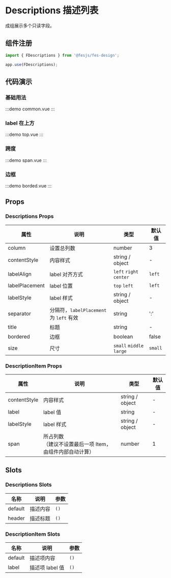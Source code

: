 # Descriptions 描述列表

成组展示多个只读字段。

## 组件注册

```js
import { FDescriptions } from '@fesjs/fes-design';

app.use(FDescriptions);
```

## 代码演示

### 基础用法

:::demo
common.vue
:::

### label 在上方

:::demo
top.vue
:::

### 跨度

:::demo
span.vue
:::

### 边框

:::demo
borded.vue
:::

## Props

### Descriptions Props

| 属性           | 说明                                    | 类型                     | 默认值  |
| -------------- | --------------------------------------- | ------------------------ | ------- |
| column         | 设置总列数                              | number                   | 3       |
| contentStyle   | 内容样式                                | string / object          | -       |
| labelAlign     | label 对齐方式                          | `left` `right` `center`  | `left`  |
| labelPlacement | label 位置                              | `top` `left`             | `left`  |
| labelStyle     | label 样式                              | string / object          | -       |
| separator      | 分隔符，`labelPlacement` 为 `left` 有效 | string                   | ':'     |
| title          | 标题                                    | string                   | -       |
| bordered       | 边框                                    | boolean                  | false   |
| size           | 尺寸                                    | `small` `middle` `large` | `small` |

### DescriptionItem Props

| 属性         | 说明                                                         | 类型            | 默认值 |
| ------------ | ------------------------------------------------------------ | --------------- | ------ |
| contentStyle | 内容样式                                                     | string / object | -      |
| label        | label 值                                                     | string          | -      |
| labelStyle   | label 样式                                                   | string / object | -      |
| span         | 所占列数<br/>（建议不设置最后一项 Item，由组件内部自动计算） | number          | 1      |

## Slots

### Descriptions Slots

| 名称    | 说明     | 参数 |
| ------- | -------- | ---- |
| default | 描述内容 | `()` |
| header  | 描述标题 | `()` |

### DescriptionItem Slots

| 名称    | 说明            | 参数 |
| ------- | --------------- | ---- |
| default | 描述项内容      | `()` |
| label   | 描述项 label 值 | `()` |
